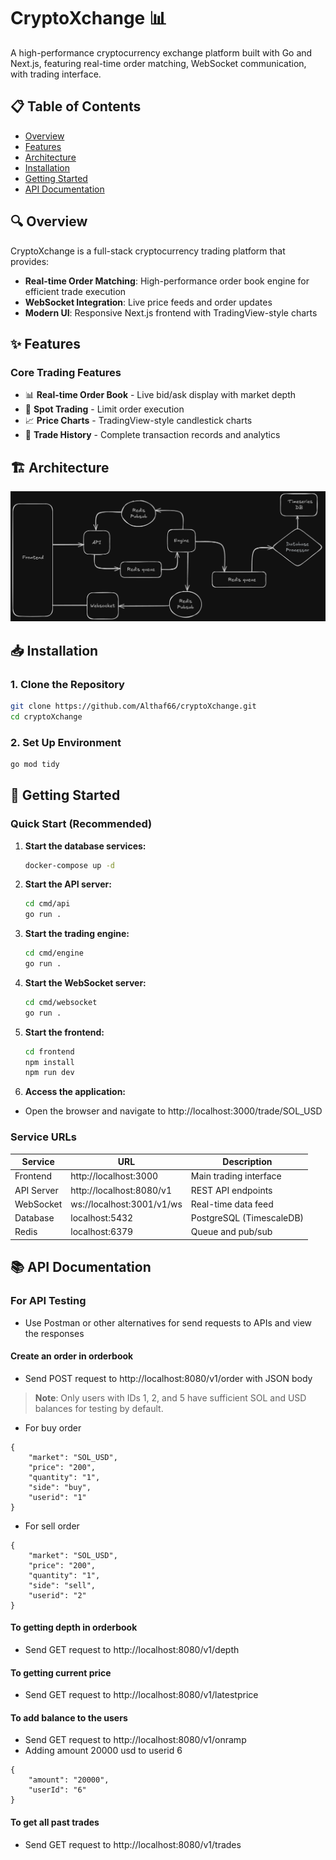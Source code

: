 # CryptoXchange 📊

A high-performance cryptocurrency exchange platform built with Go and Next.js, featuring real-time order matching, WebSocket communication, with trading interface.

## 📋 Table of Contents

- [Overview](#overview)
- [Features](#features)
- [Architecture](#architecture)
- [Installation](#installation)
- [Getting Started](#getting-started)
- [API Documentation](#api-documentation)

## 🔍 Overview

CryptoXchange is a full-stack cryptocurrency trading platform that provides:

- **Real-time Order Matching**: High-performance order book engine for efficient trade execution
- **WebSocket Integration**: Live price feeds and order updates
- **Modern UI**: Responsive Next.js frontend with TradingView-style charts

## ✨ Features

### Core Trading Features
- 📊 **Real-time Order Book** - Live bid/ask display with market depth
- 💱 **Spot Trading** - Limit order execution
- 📈 **Price Charts** - TradingView-style candlestick charts
- 🔄 **Trade History** - Complete transaction records and analytics

## 🏗️ Architecture

![cryptoXchange Archeitecture](./script/cryptoXchange_Archeitecture.png)

## 📥 Installation

### 1. Clone the Repository

```bash
git clone https://github.com/Althaf66/cryptoXchange.git
cd cryptoXchange
```

### 2. Set Up Environment

```bash
go mod tidy
```

## 🚀 Getting Started

### Quick Start (Recommended)

1. **Start the database services:**
   ```bash
   docker-compose up -d
   ```

2. **Start the API server:**
   ```bash
   cd cmd/api
   go run .
   ```

3. **Start the trading engine:**
   ```bash
   cd cmd/engine
   go run .
   ```

4. **Start the WebSocket server:**
   ```bash
   cd cmd/websocket
   go run .
   ```

5. **Start the frontend:**
   ```bash
   cd frontend
   npm install
   npm run dev
   ```

6. **Access the application:**
  - Open the browser and navigate to http://localhost:3000/trade/SOL_USD

### Service URLs

| Service | URL | Description |
|---------|-----|-------------|
| Frontend | http://localhost:3000 | Main trading interface |
| API Server | http://localhost:8080/v1 | REST API endpoints |
| WebSocket | ws://localhost:3001/v1/ws | Real-time data feed |
| Database | localhost:5432 | PostgreSQL (TimescaleDB) |
| Redis | localhost:6379 | Queue and pub/sub |

## 📚 API Documentation

### For API Testing

- Use Postman or other alternatives for send requests to APIs and view the responses

#### Create an order in orderbook
- Send POST request to http://localhost:8080/v1/order with JSON body
> **Note**: Only users with IDs 1, 2, and 5 have sufficient SOL and USD balances for testing by default.
- For buy order
```
{
    "market": "SOL_USD",
    "price": "200",
    "quantity": "1",
    "side": "buy",
    "userid": "1"
}
```
- For sell order
```
{
    "market": "SOL_USD",
    "price": "200",
    "quantity": "1",
    "side": "sell",
    "userid": "2"
}
```

#### To getting depth in orderbook 

- Send GET request to http://localhost:8080/v1/depth 

#### To getting current price

- Send GET request to http://localhost:8080/v1/latestprice

#### To add balance to the users

- Send GET request to http://localhost:8080/v1/onramp
- Adding amount 20000 usd to userid 6
```
{
    "amount": "20000",
    "userId": "6"
}
```
#### To get all past trades

- Send GET request to http://localhost:8080/v1/trades
